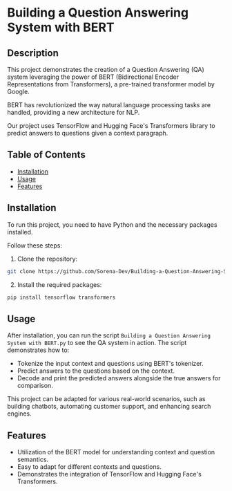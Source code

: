 # Building a Question Answering System with BERT

## Description

This project demonstrates the creation of a Question Answering (QA) system leveraging the power of BERT (Bidirectional Encoder Representations from Transformers), a pre-trained transformer model by Google. 

BERT has revolutionized the way natural language processing tasks are handled, providing a new architecture for NLP. 

Our project uses TensorFlow and Hugging Face's Transformers library to predict answers to questions given a context paragraph.

## Table of Contents 

- [Installation](#installation)
- [Usage](#usage)
- [Features](#features)

## Installation

To run this project, you need to have Python and the necessary packages installed. 

Follow these steps:

1. Clone the repository:

```bash
git clone https://github.com/Sorena-Dev/Building-a-Question-Answering-System-with-BERT.git
```

2. Install the required packages:

```bash
pip install tensorflow transformers
```

## Usage

After installation, you can run the script `Building a Question Answering System with BERT.py` to see the QA system in action. The script demonstrates how to:

- Tokenize the input context and questions using BERT's tokenizer.
- Predict answers to the questions based on the context.
- Decode and print the predicted answers alongside the true answers for comparison.

This project can be adapted for various real-world scenarios, such as building chatbots, automating customer support, and enhancing search engines.

## Features

- Utilization of the BERT model for understanding context and question semantics.
- Easy to adapt for different contexts and questions.
- Demonstrates the integration of TensorFlow and Hugging Face's Transformers.
